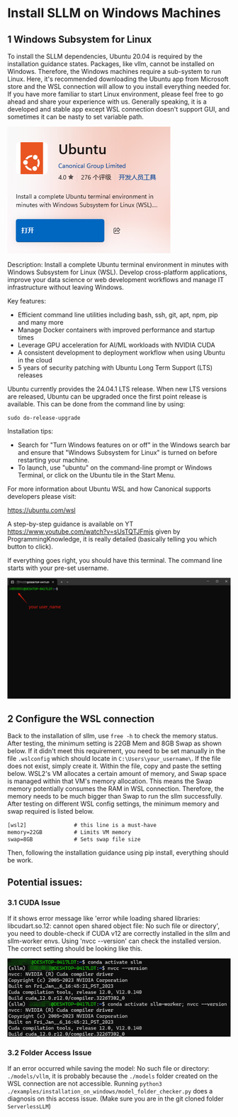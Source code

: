 # Install SLLM on Windows Machines

## 1 Windows Subsystem for Linux
To install the SLLM dependencies, Ubuntu 20.04 is required by the installation guidance states. Packages, like vllm, cannot be installed on Windows. Therefore, the Windows machines require a sub-system to run Linux. Here, it's recommended downloading the Ubuntu app from Microsoft store and the WSL connection will allow to you install everything needed for. If you have more familiar to start Linux environment, please feel free to go ahead and share your experience with us. Generally speaking, it is a developed and stable app except WSL connection doesn't support GUI, and sometimes it can be nasty to set variable path.

![alt text](Ubuntu-app.png)

Description:
Install a complete Ubuntu terminal environment in minutes with Windows Subsystem for Linux (WSL). Develop cross-platform applications, improve your data science or web development workflows and manage IT infrastructure without leaving Windows.

Key features:
  - Efficient command line utilities including bash, ssh, git, apt, npm, pip and many more
  - Manage Docker containers with improved performance and startup times
  - Leverage GPU acceleration for AI/ML workloads with NVIDIA CUDA
  - A consistent development to deployment workflow when using Ubuntu in the cloud
  - 5 years of security patching with Ubuntu Long Term Support (LTS) releases

Ubuntu currently provides the 24.04.1 LTS release. When new LTS versions are released, Ubuntu can be upgraded once the first point release is available. This can be done from the command line by using:

    sudo do-release-upgrade

Installation tips:
  - Search for "Turn Windows features on or off" in the Windows search bar and ensure that "Windows Subsystem for Linux" is turned on before restarting your machine.
  - To launch, use "ubuntu" on the command-line prompt or Windows Terminal, or click on the Ubuntu tile in the Start Menu.

For more information about Ubuntu WSL and how Canonical supports developers please visit:

https://ubuntu.com/wsl

A step-by-step guidance is available on YT https://www.youtube.com/watch?v=sUsTQTJFmjs given by ProgrammingKnowledge, it is really detailed (basically telling you which button to click).

If everything goes right, you should have this terminal. The command line starts with your pre-set username.

<img src="wsl-terminal.png" alt="Description" width="800"/>


## 2 Configure the WSL connection
Back to the installation of sllm, use `free -h` to check the memory status. After testing, the minimum setting is 22GB Mem and 8GB Swap as shown below. If it didn't meet this requirement, you need to be set manually in the file `.wslconfig` which should locate in `C:\Users\your_username\`. If the file does not exist, simply create it. Within the file, copy and paste the setting below. WSL2's VM allocates a certain amount of memory, and Swap space is managed within that VM's memory allocation. This means the Swap memory potentially consumes the RAM in WSL connection. Therefore, the memory needs to be much bigger than Swap to run the sllm successfully. After testing on different WSL config settings, the minimum memory and swap required is listed below.

    [wsl2]               # this line is a must-have
    memory=22GB          # Limits VM memory
    swap=8GB             # Sets swap file size

Then, following the installation guidance using pip install, everything should be work.

## Potential issues:

### 3.1 CUDA Issue

If it shows error message like 'error while loading shared libraries: libcudart.so.12: cannot open shared object file: No such file or directory', you need to double-check if CUDA v12 are correctly installed in the sllm and sllm-worker envs. Using 'nvcc --version' can check the installed version. The correct setting should be looking like this.

![alt text](cuda-version-check.png)

### 3.2 Folder Access Issue

If an error occurred while saving the model: No such file or directory: `./models/vllm`, it is probably because the `./models` folder created on the WSL connection are not accessible. Running `python3 ./examples/installation_on_windows/model_folder_checker.py` does a diagnosis on this access issue. (Make sure you are in the git cloned folder `ServerlessLLM`)